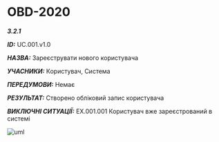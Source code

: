 # OBD-2020

***3.2.1*** 

***ID:*** UC.001.v1.0
    
***НАЗВА:*** Зареєструвати нового користувача
    
***УЧАСНИКИ:*** Користувач, Cистема

***ПЕРЕДУМОВИ:*** Немає

***РЕЗУЛЬТАТ:*** Створено обліковий запис користувача

***ВИКЛЮЧНІ СИТУАЦІЇ:*** EX.001.001 Користувач вже зареєстрований в системі

![uml](http://www.plantuml.com/plantuml/png/VLD3mXvH4Dn_kCEBhMNiN26shSagjcqd9nXap2jKtoZLx_VdKQkgzJPTTGvVSQwTFzTjtS0tr787gToLUt8V0JnvVAFRiXxTrXhyfEAUcf7pwuD11S_mkqAD1hdSDuoEv8EDlqENH_99NgzLvBzZg8XGmhkXOB_fmJ3UbTmdc3omv2LHPkDFFuonD07lVwYxBUJzkSARlNPu6Mlm6Pub34ZvQYp_YA8l3-KJGYe_6MilvFL25Cf4VRLKbHu1rV1YAQaRkKD3We0SJn4jDPJA1V9wgJc-xFpXq-UekCjo8atU8DJiDLGBi3bzMhJMTa1PsPF0UeQ8RH_62ukGqyIKRCGBWq3z4FAkIFkGkF36FeSrM64f1yIu8wy9FOMXmEC8-ac42nUTu-RAwPEd73DdnuxD_Aqn-84QCGgaslTz5xRlMhvovIgznxU1wT-biHZRXc8i1OE47Ukj3P6bUesosngm9P_7budjboSwjf63_4MPUbsM6SIXZgw7V8fwCF7Q0O0Xwd7EnWhQEItoBggn_TCfUV1rFH2f8xSYuDIdXc2RgcVduYLzRpf-uHWFsNy0)
